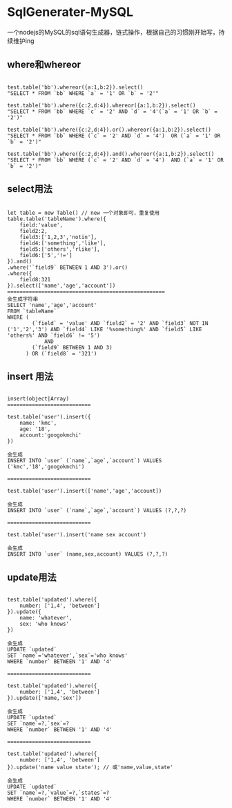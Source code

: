 # SqlGenerater-MySQL
一个nodejs的MySQL的sql语句生成器，链式操作，根据自己的习惯刚开始写，持续维护ing

## where和whereor
<pre><code>
test.table('bb').whereor({a:1,b:2}).select()
"SELECT * FROM `bb` WHERE `a` = '1' OR `b` = '2'"

test.table('bb').where({c:2,d:4}).whereor({a:1,b:2}).select()
"SELECT * FROM `bb` WHERE `c` = '2' AND `d` = '4'(`a` = '1' OR `b` = '2')"

test.table('bb').where({c:2,d:4}).or().whereor({a:1,b:2}).select()
"SELECT * FROM `bb` WHERE (`c` = '2' AND `d` = '4')  OR (`a` = '1' OR `b` = '2')"

test.table('bb').where({c:2,d:4}).and().whereor({a:1,b:2}).select()
"SELECT * FROM `bb` WHERE (`c` = '2' AND `d` = '4')  AND (`a` = '1' OR `b` = '2')"
</code></pre>
## select用法
<pre><code>
let table = new Table() // new 一个对象即可，重复使用
table.table('tableName').where({
    field:'value',
    field2:2,
    field3:['1,2,3','notin'],
    field4:['something','like'],
    field5:['others','rlike'],
    field6:['5','!=']
}).and()
.where('`field9` BETWEEN 1 AND 3').or()
.where({
    field8:321
}).select(['name','age','account'])
===================================================
会生成字符串
SELECT 'name','age','account' 
FROM `tableName` 
WHERE (
		(`field` = 'value' AND `field2` = '2' AND `field3` NOT IN ('1','2','3') AND `field4` LIKE '%something%' AND `field5` LIKE 'others%' AND `field6` != '5')
			AND 
		(`field9` BETWEEN 1 AND 3)
	  ) OR (`field8` = '321')
</code></pre>

## insert 用法
<pre><code>
insert(object|Array<string>)
===========================

test.table('user').insert({
    name: 'kmc',
    age: '18',
    account:'googokmchi'
})

会生成
INSERT INTO `user` (`name`,`age`,`account`) VALUES ('kmc','18','googokmchi')

===========================

test.table('user').insert(['name','age','account])

会生成
INSERT INTO `user` (`name`,`age`,`account`) VALUES (?,?,?)

===========================

test.table('user').insert('name sex account')

会生成
INSERT INTO `user` (name,sex,account) VALUES (?,?,?)
</code></pre>

## update用法
<pre><code>
test.table('updated').where({
    number: ['1,4', 'between']
}).update({
    name: 'whatever',
    sex: 'who knows'
})

会生成
UPDATE `updated` 
SET `name`='whatever',`sex`='who knows' 
WHERE `number` BETWEEN '1' AND '4'

===========================

test.table('updated').where({
    number: ['1,4', 'between']
}).update(['name,'sex'])

会生成
UPDATE `updated` 
SET `name`=?,`sex`=? 
WHERE `number` BETWEEN '1' AND '4'

===========================

test.table('updated').where({
    number: ['1,4', 'between']
}).update('name value state'); // 或'name,value,state'

会生成
UPDATE `updated` 
SET `name`=?,`value`=?,`states`=? 
WHERE `number` BETWEEN '1' AND '4'
</code></pre>
